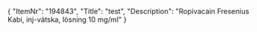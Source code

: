 {
  "ItemNr": "194843",
  "Title": "test",
  "Description": "Ropivacain Fresenius Kabi, inj-vätska, lösning 10 mg/ml"
}